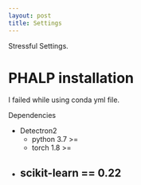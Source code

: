 ```yaml
---
layout: post
title: Settings
---
```


Stressful Settings.

# PHALP installation
I failed while using conda yml file.

Dependencies
- Detectron2
  - python 3.7 >=
  - torch 1.8 >=
- scikit-learn == 0.22
  - 
